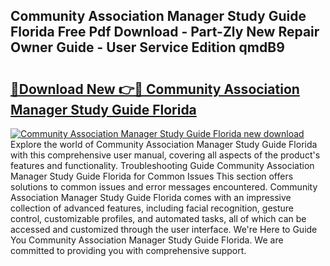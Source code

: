 ## Community Association Manager Study Guide Florida Free Pdf Download - Part-Zly New Repair Owner Guide - User Service Edition qmdB9

# <h2><a href="http://bc68357.oget.top/?id=Community+Association+Manager+Study+Guide+Florida">🔗Download New 👉🔴 Community Association Manager Study Guide Florida</a></h2>

[![Community Association Manager Study Guide Florida new download](https://i.imgur.com/5g1atiW.png)](http://bc68357.oget.top/?id=Community+Association+Manager+Study+Guide+Florida)
Explore the world of Community Association Manager Study Guide Florida with this comprehensive user manual, covering all aspects of the product's features and functionality. Troubleshooting Guide Community Association Manager Study Guide Florida for Common Issues This section offers solutions to common issues and error messages encountered. Community Association Manager Study Guide Florida comes with an impressive collection of advanced features, including facial recognition, gesture control, customizable profiles, and automated tasks, all of which can be accessed and customized through the user interface. We're Here to Guide You Community Association Manager Study Guide Florida. We are committed to providing you with comprehensive support.
